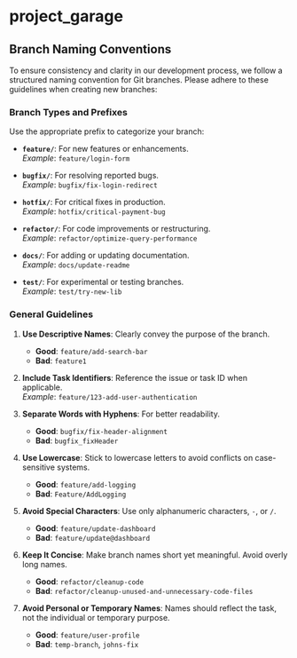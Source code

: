 # project_garage

## Branch Naming Conventions

To ensure consistency and clarity in our development process, we follow a structured naming convention for Git branches. Please adhere to these guidelines when creating new branches:

### Branch Types and Prefixes

Use the appropriate prefix to categorize your branch:

- **`feature/`**: For new features or enhancements.  
  _Example_: `feature/login-form`

- **`bugfix/`**: For resolving reported bugs.  
  _Example_: `bugfix/fix-login-redirect`

- **`hotfix/`**: For critical fixes in production.  
  _Example_: `hotfix/critical-payment-bug`

- **`refactor/`**: For code improvements or restructuring.  
  _Example_: `refactor/optimize-query-performance`

- **`docs/`**: For adding or updating documentation.  
  _Example_: `docs/update-readme`

- **`test/`**: For experimental or testing branches.  
  _Example_: `test/try-new-lib`

### General Guidelines

1. **Use Descriptive Names**: Clearly convey the purpose of the branch.

   - **Good**: `feature/add-search-bar`
   - **Bad**: `feature1`

2. **Include Task Identifiers**: Reference the issue or task ID when applicable.  
   _Example_: `feature/123-add-user-authentication`

3. **Separate Words with Hyphens**: For better readability.

   - **Good**: `bugfix/fix-header-alignment`
   - **Bad**: `bugfix_fixHeader`

4. **Use Lowercase**: Stick to lowercase letters to avoid conflicts on case-sensitive systems.

   - **Good**: `feature/add-logging`
   - **Bad**: `Feature/AddLogging`

5. **Avoid Special Characters**: Use only alphanumeric characters, `-`, or `/`.

   - **Good**: `feature/update-dashboard`
   - **Bad**: `feature/update@dashboard`

6. **Keep It Concise**: Make branch names short yet meaningful. Avoid overly long names.

   - **Good**: `refactor/cleanup-code`
   - **Bad**: `refactor/cleanup-unused-and-unnecessary-code-files`

7. **Avoid Personal or Temporary Names**: Names should reflect the task, not the individual or temporary purpose.
   - **Good**: `feature/user-profile`
   - **Bad**: `temp-branch`, `johns-fix`
